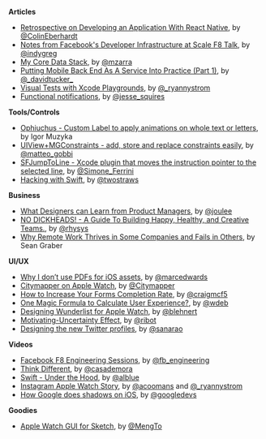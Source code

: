 
**Articles**

* [Retrospective on Developing an Application With React Native](http://blog.scottlogic.com/2015/03/26/react-native-retrospective.html), by [@ColinEberhardt](https://twitter.com/ColinEberhardt)
* [Notes from Facebook's Developer Infrastructure at Scale F8 Talk](http://gregoryszorc.com/blog/2015/03/28/notes-from-facebook%27s-developer-infrastructure-at-scale-f8-talk/), by [@indygreg](https://twitter.com/indygreg)
* [My Core Data Stack](http://martiancraft.com/blog/2015/03/core-data-stack/), by [@mzarra](https://twitter.com/mzarra)
* [Putting Mobile Back End As A Service Into Practice (Part 1)](http://www.smashingmagazine.com/2015/03/30/mobile-backend-service-practice-part1/), by [@_davidtucker\_](https://twitter.com/_davidtucker_)
* [Visual Tests with Xcode Playgrounds](http://whoisryannystrom.com/2015/03/30/Visual-Playground-Unit-Tests/), by [@_ryannystrom](https://twitter.com/_ryannystrom)
* [Functional notifications](http://www.jessesquires.com/functional-notifications/), by [@jesse_squires](https://twitter.com/jesse_squires)

**Tools/Controls**

* [Ophiuchus - Custom Label to apply animations on whole text or letters](https://github.com/Yalantis/Preloader.Ophiuchus), by Igor Muzyka
* [UIView+MGConstraints - add, store and replace constraints easily](https://github.com/matteogobbi/UIView-MGConstraints), by [@matteo_gobbi](https://twitter.com/matteo_gobbi)
* [SFJumpToLine - Xcode plugin that moves the instruction pointer to the selected line](https://github.com/sferrini/SFJumpToLine), by [@Simone_Ferrini](https://twitter.com/Simone_Ferrini)
* [Hacking with Swift](http://www.hackingwithswift.com/), by [@twostraws](https://twitter.com/twostraws)

**Business**

* [What Designers can Learn from Product Managers](https://medium.com/@joulee/what-designers-can-learn-from-pms-3aa285f511bc), by [@joulee](https://twitter.com/joulee)
* [NO DICKHEADS! - A Guide To Building Happy, Healthy, and Creative Teams.](https://medium.com/@rhysys/no-dickheads-a-guide-to-building-happy-healthy-and-creative-teams-7e9b049fc57d), by [@rhysys](https://twitter.com/rhysys)
* [Why Remote Work Thrives in Some Companies and Fails in Others](https://hbr.org/2015/03/why-remote-work-thrives-in-some-companies-and-fails-in-others), by Sean Graber

**UI/UX**

* [Why I don’t use PDFs for iOS assets](http://bjango.com/articles/idontusepdfs/), by [@marcedwards](https://twitter.com/marcedwards)
* [Citymapper on Apple Watch](https://medium.com/@Citymapper/citymapper-on-apple-watch-843c3e757f58), by [@Citymapper](https://twitter.com/Citymapper)
* [How to Increase Your Forms Completion Rate](http://usabilityhour.com/better-forms/), by [@craigmcf5](https://twitter.com/craigmcf5)
* [One Magic Formula to Calculate User Experience?](http://journal.gibbon.co/one-magic-formula-to-calculate-user-experience), by [@wdeb](https://twitter.com/wdeb)
* [Designing Wunderlist for Apple Watch](https://www.wunderlist.com/blog/designing-wunderlist-for-apple-watch-from-benedikt-lehnert/), by [@blehnert](https://twitter.com/blehnert)
* [Motivating-Uncertainty Effect](http://coglode.com/gems/motivating-uncertainty-effect), by [@ribot](https://twitter.com/ribot)
* [Designing the new Twitter profiles](https://blog.twitter.com/2015/designing-the-new-twitter-profiles), by [@sanarao](https://twitter.com/sanarao)

**Videos**

* [Facebook F8 Engineering Sessions](https://www.youtube.com/playlist?list=PLb0IAmt7-GS1_7FcSupSJoUe21tF12eu8), by [@fb_engineering](https://twitter.com/fb_engineering)
* [Think Different](http://realm.io/news/saul-mora-think-different/), by [@casademora](https://twitter.com/casademora)
* [Swift - Under the Hood](http://www.infoq.com/presentations/swift-llvm), by [@alblue](https://twitter.com/alblue)
* [Instagram Apple Watch Story](http://www.happy.watch/blog/2015/3/27/instagram-app), by [@acoomans](https://twitter.com/acoomans) and [@_ryannystrom](https://twitter.com/_ryannystrom)
* [How Google does shadows on iOS](https://youtu.be/vvGVsmWdjyw), by [@googledevs](https://twitter.com/googledevs)

**Goodies**

* [Apple Watch GUI for Sketch](https://designcode.io/watch), by [@MengTo](https://twitter.com/mengto)

